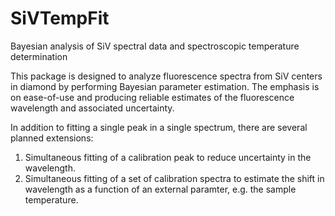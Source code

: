 # SiVTempFit
Bayesian analysis of SiV spectral data and spectroscopic temperature determination

This package is designed to analyze fluorescence spectra from SiV centers in diamond by performing Bayesian parameter estimation. The emphasis is on ease-of-use and producing reliable estimates of the fluorescence wavelength and associated uncertainty.

In addition to fitting a single peak in a single spectrum, there are several planned extensions:
1. Simultaneous fitting of a calibration peak to reduce uncertainty in the wavelength.
2. Simultaneous fitting of a set of calibration spectra to estimate the shift in wavelength as a function of an external paramter, e.g. the sample temperature.